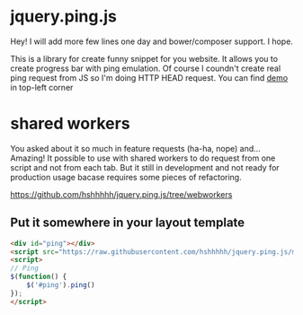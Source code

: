 # jquery.ping.js

Hey! I will add more few lines one day and bower/composer support. I hope.

This is a library for create funny snippet for you website. It allows you to create progress bar with ping emulation.
Of course I coundn't create real ping request from JS so I'm doing HTTP HEAD request. 
You can find [demo](https://hshhhhh.name/) in top-left corner


# shared workers

You asked about it so much in feature requests (ha-ha, nope) and...
Amazing! It possible to use with shared workers to do request from one script and not from each tab.
But it still in development and not ready for production usage bacase requires some pieces of refactoring.

https://github.com/hshhhhh/jquery.ping.js/tree/webworkers

## Put it somewhere in your layout template

```HTML
<div id="ping"></div>
<script src="https://raw.githubusercontent.com/hshhhhh/jquery.ping.js/master/jquery.ping.js"></script>
<script>
// Ping
$(function() {
    $('#ping').ping()
});
</script>
```
